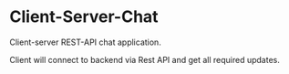 # Client-Server-Chat
Client-server REST-API chat application. 

Client will connect to backend via Rest API and get all required updates.